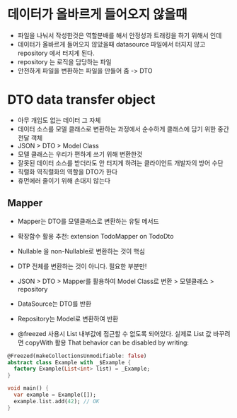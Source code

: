 # 데이터가 올바르게 들어오지 않을때

- 파일을 나눠서 작성한것은 역할분배를 해서 안정성과 트래킹을 하기 위해서 인데
- 데이터가 올바르게 들어오지 않았을때 datasource 파일에서 터지지 않고 repository 에서 터지게 된다.
- repository 는 로직을 담당하는 파일
- 안전하게 파일을 변환하는 파일을 만들어 줌 -> DTO

# DTO data transfer object
- 아무 개입도 없는 데이터 그 자체
- 데이터 소스를 모델 클래스로 변환하는 과정에서 순수하게 클래스에 담기 위한 중간 전달 객체
- JSON > DTO > Model Class
- 모델 클래스는 우리가 편하게 쓰기 위해 변환한것
- 잘못된 데이터 소스를 받더라도 안 터지게 하려는 클라이언트 개발자의 방어 수단
- 직렬화 역직렬화의 역할을 DTO가 한다 
- 휴먼에러 줄이기 위해 손대지 않는다


## Mapper
- Mapper는 DTO를 모델클래스로 변환하는 유틸 메서드
- 확장함수 활용 추천: extension TodoMapper on TodoDto
- Nullable 을 non-Nullable로 변환하는 것이 핵심
- DTP 전체를 변환하는 것이 아니다. 필요한 부분만!

- JSON > DTO > Mapper를 활용하여 Model Class로 변환 > 모델클래스 > repository

- DataSource는 DTO를 반환
- Repository는 Model로 변환하여 반환

- @freezed 사용시
List 내부값에 접근할 수 없도록 되어있다.
실제로 List 값 바꾸려면 copyWith 활용
That behavior can be disabled by writing:

```dart
@Freezed(makeCollectionsUnmodifiable: false)
abstract class Example with _$Example {
  factory Example(List<int> list) = _Example;
}

void main() {
  var example = Example([]);
  example.list.add(42); // OK
}
```


